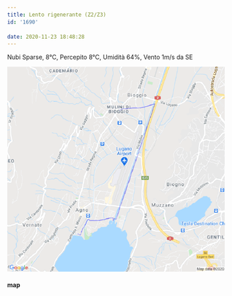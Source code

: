 ```yaml
---
title: Lento rigenerante (Z2/Z3)
id: '1690'

date: 2020-11-23 18:48:28
---
```


Nubi Sparse, 8°C, Percepito 8°C, Umidità 64%, Vento 1m/s da SE

![image](/images/2021/08/20201123-activity-map.png)

#### map
